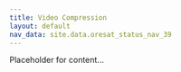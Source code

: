 ```yaml
---
title: Video Compression
layout: default
nav_data: site.data.oresat_status_nav_39
---
```



Placeholder for content...
